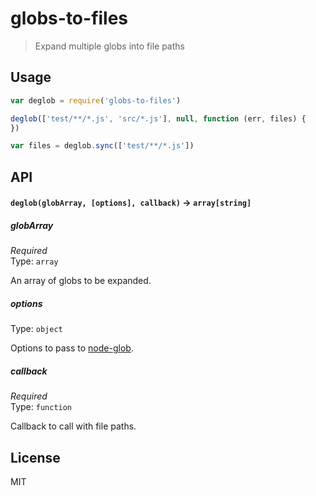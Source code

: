 globs-to-files
================

> Expand multiple globs into file paths

## Usage

```js
var deglob = require('globs-to-files')

deglob(['test/**/*.js', 'src/*.js'], null, function (err, files) {
})

var files = deglob.sync(['test/**/*.js'])
```

## API

#### `deglob(globArray, [options], callback)` -> `array[string]`

##### globArray

*Required*  
Type: `array`

An array of globs to be expanded.

##### options

Type: `object`  

Options to pass to [node-glob](https://github.com/isaacs/node-glob#options).

##### callback

*Required*  
Type: `function`

Callback to call with file paths.

## License

MIT
